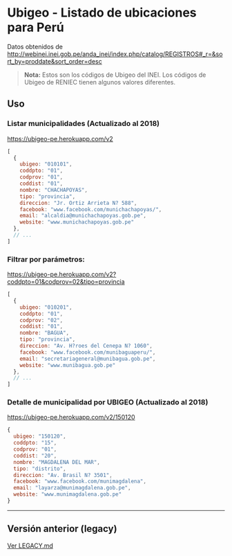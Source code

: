 # Ubigeo  - Listado de ubicaciones para Perú

Datos obtenidos de http://webinei.inei.gob.pe/anda_inei/index.php/catalog/REGISTROS#_r=&sort_by=proddate&sort_order=desc

> **Nota:** Estos son los códigos de Ubigeo del INEI. Los códigos de Ubigeo de RENIEC tienen algunos valores diferentes.

## Uso

### Listar municipalidades (Actualizado al 2018)

https://ubigeo-pe.herokuapp.com/v2

```javascript
[
  {
    ubigeo: "010101",
    coddpto: "01",
    codprov: "01",
    coddist: "01",
    nombre: "CHACHAPOYAS",
    tipo: "provincia",
    direccion: "Jr. Ortiz Arrieta N? 588",
    facebook: "www.facebook.com/munichachapoyas/",
    email: "alcaldia@munichachapoyas.gob.pe",
    website: "www.munichachapoyas.gob.pe"
  },
  // ...
]
```

### Filtrar por parámetros:

https://ubigeo-pe.herokuapp.com/v2?coddpto=01&codprov=02&tipo=provincia

```javascript
[
  {
    ubigeo: "010201",
    coddpto: "01",
    codprov: "02",
    coddist: "01",
    nombre: "BAGUA",
    tipo: "provincia",
    direccion: "Av. H?roes del Cenepa N? 1060",
    facebook: "www.facebook.com/munibaguaperu/",
    email: "secretariageneral@munibagua.gob.pe",
    website: "www.munibagua.gob.pe"
  },
  // ...
]
```

### Detalle de municipalidad por UBIGEO (Actualizado al 2018)

https://ubigeo-pe.herokuapp.com/v2/150120

```js
{
  ubigeo: "150120",
  coddpto: "15",
  codprov: "01",
  coddist: "20",
  nombre: "MAGDALENA DEL MAR",
  tipo: "distrito",
  direccion: "Av. Brasil N? 3501",
  facebook: "www.facebook.com/munimagdalena",
  email: "layarza@munimagdalena.gob.pe",
  website: "www.munimagdalena.gob.pe"
}
```

---

## Versión anterior (legacy)

[Ver LEGACY.md](LEGACY.md)
